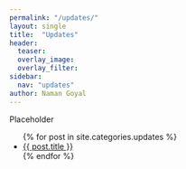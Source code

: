 ```yaml
---
permalink: "/updates/"
layout: single
title:  "Updates"
header:
  teaser: 
  overlay_image: 
  overlay_filter: 
sidebar:
  nav: "updates"
author: Naman Goyal
---
```

Placeholder

<ul>
  {% for post in site.categories.updates %}
    <li>
      <a href="{{ post.url }}">{{ post.title }}</a>
    </li>
  {% endfor %}
</ul>
